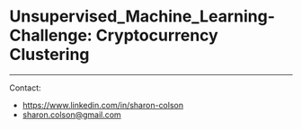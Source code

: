 # Unsupervised_Machine_Learning-Challenge: Cryptocurrency Clustering


<hr>
Contact:

* https://www.linkedin.com/in/sharon-colson
* sharon.colson@gmail.com
